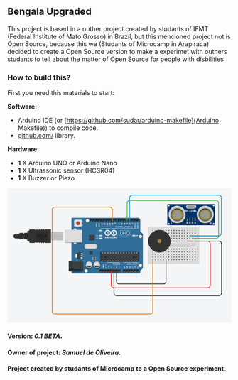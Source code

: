 ## Bengala Upgraded

This project is based in a outher project created by studants of IFMT
(Federal Institute of Mato Grosso) in Brazil, but this mencioned project
not is Open Source, because this we (Studants of Microcamp in Arapiraca)
decided to create a Open Source version to make a experimet with outhers
studants to tell about the matter of Open Source for people with disbilities

### How to build this?

First you need this materials to start:

**Software:**

- Arduino IDE (or [https://github.com/sudar/arduino-makefile](Arduino Makefile)) to compile code.
- [github.com/](HCSR04) library.

**Hardware:**

- **1** X Arduino UNO or Arduino Nano
- **1** X Ultrassonic sensor (HCSR04)
- **1** X Buzzer or Piezo

<img src="Imagens/scheme.jpg">

#### Version: *0.1 BETA*.
#### Owner of project: *Samuel de Oliveira*.
#### Project created by studants of Microcamp to a Open Source experiment.
